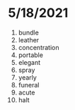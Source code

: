 # 5/18/2021

1. bundle
2. leather
3. concentration
4. portable
5. elegant
6. spray
7. yearly
8. funeral
9. acute
10. halt

